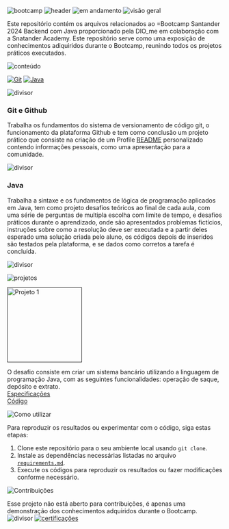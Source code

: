 ![bootcamp](https://github.com/Thamine-sumaya/Santander-2024-Backend-com-Java/assets/160533319/e16ff9de-ce4e-4a65-b33a-0dd0531bc982)
![header](https://github.com/Thamine-sumaya/Santander-2024-Backend-com-Java/assets/160533319/596b70e6-f147-4f95-ae18-540effa3057c)
![em andamento](https://github.com/Thamine-sumaya/Santander-2024-Backend-com-Java/assets/160533319/34cb8687-aca7-4343-8c38-027cc26c3a88)
![visão geral](https://github.com/Thamine-sumaya/DIO-Bootcamp-Santander-2024-Backend-com-Java/assets/160533319/bb600a0d-a48a-4bed-83f5-a0408918bb81)

Este repositório contém os arquivos relacionados ao =Bootcamp Santander 2024 Backend com Java proporcionado pela DIO_me em colaboração com a Snatander Academy. Este repositório serve como uma exposição de conhecimentos adiquiridos durante o Bootcamp, reunindo todos os projetos práticos executados. 

![conteúdo](https://github.com/Thamine-sumaya/DIO-Bootcamp-Santander-2024-Backend-com-Java/assets/160533319/ebe0a7a5-5d30-44d2-8d0d-57bd4f4b6a04)

[![Git](https://img.shields.io/badge/git-000000.svg?style=for-the-badge&logo=git&logoColor=D6383B)](#git-e-github)
[![Java](https://img.shields.io/badge/java-000000.svg?style=for-the-badge&logo=openjdk&logoColor=D6383B)]()

![divisor](https://github.com/Thamine-sumaya/DIO-Bootcamp-Santander-2024-Backend-com-Java/assets/160533319/c3149aa6-bed9-4b40-ae00-658e7e460339)

### Git e Github
Trabalha os fundamentos do sistema de versionamento de código git, o funcionamento da plataforma Github e tem como conclusão um projeto prático que consiste na criação de um Profile [README](https://github.com/digitalinnovationone/dio-lab-open-source/blob/main/community/Thamine-sumaya.md) personalizado  contendo informações pessoais, como uma apresentação para a comunidade.


![divisor](https://github.com/Thamine-sumaya/DIO-Bootcamp-Santander-2024-Backend-com-Java/assets/160533319/372bf224-15ad-4915-92df-270ab8171ad6)
### Java
Trabalha a sintaxe e os fundamentos de lógica de programação aplicados em Java, tem como projeto desafios teóricos ao final de cada aula, com uma série de perguntas de multipla escolha com limite de tempo, e desafios práticos durante o aprendizado, onde são apresentados problemas fictícios, instruções sobre como a resolução deve ser executada e a partir deles esperado uma solução criada pelo aluno, os códigos depois de inseridos são testados pela plataforma, e se dados como corretos a tarefa é concluída.


![divisor](https://github.com/Thamine-sumaya/DIO-Bootcamp-Santander-2024-Backend-com-Java/assets/160533319/41dbb065-67d8-4a7b-a3de-ddd57aeb7615)

<!---### Tópico

![image](https://github.com/Thamine-sumaya/DIO-Bootcamp-Python-AI-Backend-Developer/assets/160533319/e39d12f3-cff8-4a1a-84c4-6204095adeb8)

### Tópico

![image](https://github.com/Thamine-sumaya/DIO-Bootcamp-Python-AI-Backend-Developer/assets/160533319/9940a7da-89c0-4156-8b68-936c987fe8a0)

### Tópico

![image](https://github.com/Thamine-sumaya/DIO-Bootcamp-Python-AI-Backend-Developer/assets/160533319/74b66bb3-cf18-4a31-b22a-2b68566939e7)

### Tópico--->

<!---![Objetivo](https://github.com/Thamine-sumaya/DIO-Bootcamp-Python-Data-Analytics/assets/160533319/a5701b05-926d-472d-b67f-ae087f45f5ca)


O objetivo principal deste projeto é desenvolver habilidades em Python, por meio da prática. --->

![projetos](https://github.com/Thamine-sumaya/DIO-Bootcamp-Santander-2024-Backend-com-Java/assets/160533319/c4e8ac04-9b2c-4def-8f8c-77a51e4574ff)

<a href="">
   <img src="https://github.com/Thamine-sumaya/DIO-Bootcamp-Santander-2024-Backend-com-Java/assets/160533319/d2cf4dfd-2c48-4b77-86c9-cfd2eb3e598e" alt="Projeto 1" width="175" >
</a>

O desafio consiste em criar um sistema bancário utilizando a linguagem de programação Java, com as seguintes funcionalidades: operação de saque, depósito e extrato.<br>
[Especificações]() <br>
[Código]()

<!---<a href="">
   <img src="https://github.com/Thamine-sumaya/DIO-Bootcamp-Python-AI-Backend-Developer/assets/160533319/fb204f84-775f-433d-83b2-b5ede3619f1e" alt="Projeto 1" width="300" >
</a>

Conteúo <br>
[Especificações]() <br>
[Código]()

<!---<a href="">
   <img src="https://github.com/Thamine-sumaya/DIO-Bootcamp-Python-AI-Backend-Developer/assets/160533319/3c708079-6026-4309-86a0-9562ec163b53" alt="Projeto 2" width="75" >
</a>

Nome do Projeto:
Explicação do projeto

<a href="">
   <img src="https://github.com/Thamine-sumaya/DIO-Bootcamp-Python-AI-Backend-Developer/assets/160533319/7ff2181a-4a1f-4880-a772-1d388ea61e02" alt="Projeto 3" width="75" >
</a>

Nome do Projeto:
Explicação do projeto

<a href="">
   <img src="https://github.com/Thamine-sumaya/DIO-Bootcamp-Python-AI-Backend-Developer/assets/160533319/6b904c8a-750d-40d0-9753-dc069fea4d12" alt="Projeto 4" width="75" >
</a>

Nome do Projeto:
Explicação do projeto--->

![Como utilizar](https://github.com/Thamine-sumaya/DIO-Bootcamp-Santander-2024-Backend-com-Java/assets/160533319/644ddda7-72be-46cd-8bae-c653c8a461e6)

Para reproduzir os resultados ou experimentar com o código, siga estas etapas:

1. Clone este repositório para o seu ambiente local usando `git clone`.
2. Instale as dependências necessárias listadas no arquivo [`requirements.md`](https://github.com/Thamine-sumaya/DIO-Bootcamp-Santander-2024-Backend-com-Java/blob/main/srce/requeriments.md).
3. Execute os códigos para reproduzir os resultados ou fazer modificações conforme necessário.

   
![Contribuições](https://github.com/Thamine-sumaya/DIO-Bootcamp-Santander-2024-Backend-com-Java/assets/160533319/c6a0c3dc-a04b-462d-b711-13046a2404ea)

Esse projeto não está aberto para contribuições, é apenas uma demonstração dos conhecimentos adquiridos durante o Bootcamp.
![divisor](https://github.com/Thamine-sumaya/DIO-Bootcamp-Santander-2024-Backend-com-Java/assets/160533319/c7ca3ff6-b98f-4e61-9712-87047313300e)
[![certificações](https://github.com/Thamine-sumaya/DIO-Bootcamp-Santander-2024-Backend-com-Java/assets/160533319/8ec5d999-b996-4c6c-ae42-077e2428a318)](https://github.com/Thamine-sumaya/DIO-Bootcamp-Santander-2024-Backend-com-Java/blob/main/Certificações.md)

